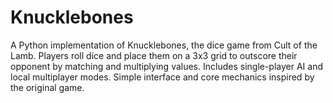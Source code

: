 # Knucklebones
A Python implementation of Knucklebones, the dice game from Cult of the Lamb. Players roll dice and place them on a 3x3 grid to outscore their opponent by matching and multiplying values. Includes single-player AI and local multiplayer modes. Simple interface and core mechanics inspired by the original game.

